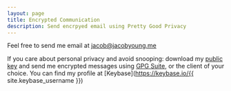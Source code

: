 ```yaml
---
layout: page
title: Encrypted Communication
description: Send encrpyed email using Pretty Good Privacy
---
```

Feel free to send me email at [jacob@jacobyoung.me](mailto:jacob@jacobyoung.me)

If you care about personal privacy and avoid snooping: download my [public key](https://keybase.io/jacobyoung/key.asc) and send me encrypted messages using [GPG Suite](https://gpgtools.org), or the client of your choice. You can find my profile at [Keybase](https://keybase.io/{{ site.keybase_username }})
